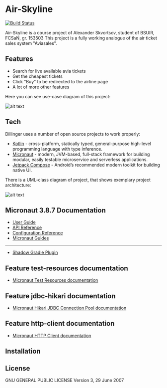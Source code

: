 # Air-Skyline

[![Build Status](https://travis-ci.org/joemccann/dillinger.svg?branch=master)](https://travis-ci.org/joemccann/dillinger)

Air-Skyline is a course project of Alexander Skvortsov, student of BSUIR, FCSaN, gr. 153503
This project is a fully working analogue of the air ticket sales system "Aviasales".

## Features

- Search for live available avia tickets
- Get the cheapest tickets
- Click "Buy" to be redirected to the airline page
- A lot of more other features

Here you can see use-case diagram of this project:

![alt text](https://github.com/ALFecki/air-skyline/blob/skvortsov-dev/src/main/resources/images/use-case.png?raw=true)


## Tech

Dillinger uses a number of open source projects to work properly:

- [Kotlin] - cross-platform, statically typed, general-purpose high-level programming language with type inference.
- [Micronaut] - modern, JVM-based, full-stack framework for building modular, easily testable microservice and serverless applications.
- [Jetpack Compose] - Android’s recommended modern toolkit for building native UI.



There is a UML-class diagram of project, that shows exemplary project architecture:

![alt text](https://github.com/ALFecki/air-skyline/blob/skvortsov-dev/src/main/resources/images/uml.png?raw=true)


## Micronaut 3.8.7 Documentation

- [User Guide](https://docs.micronaut.io/3.8.7/guide/index.html)
- [API Reference](https://docs.micronaut.io/3.8.7/api/index.html)
- [Configuration Reference](https://docs.micronaut.io/3.8.7/guide/configurationreference.html)
- [Micronaut Guides](https://guides.micronaut.io/index.html)
---

- [Shadow Gradle Plugin](https://plugins.gradle.org/plugin/com.github.johnrengelman.shadow)
## Feature test-resources documentation

- [Micronaut Test Resources documentation](https://micronaut-projects.github.io/micronaut-test-resources/latest/guide/)


## Feature jdbc-hikari documentation

- [Micronaut Hikari JDBC Connection Pool documentation](https://micronaut-projects.github.io/micronaut-sql/latest/guide/index.html#jdbc)


## Feature http-client documentation

- [Micronaut HTTP Client documentation](https://docs.micronaut.io/latest/guide/index.html#httpClient)


## Installation

## License

GNU GENERAL PUBLIC LICENSE Version 3, 29 June 2007

[//]: # (These are reference links used in the body of this note and get stripped out when the markdown processor does its job. There is no need to format nicely because it shouldn't be seen. Thanks SO - http://stackoverflow.com/questions/4823468/store-comments-in-markdown-syntax)

   [Kotlin]: <https://kotlinlang.org/>
   [Micronaut]: <https://micronaut.io/>
   [Jetpack Compose]: <https://developer.android.com/jetpack/compose>
   
   [git-repo-url]: <https://github.com/ALFecki/air-skyline.git>



